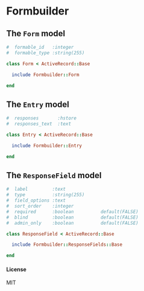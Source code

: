 Formbuilder
========

## The `Form` model
```ruby
#  formable_id   :integer
#  formable_type :string(255)

class Form < ActiveRecord::Base

  include Formbuilder::Form

end
```

## The `Entry` model
```ruby
#  responses       :hstore
#  responses_text  :text

class Entry < ActiveRecord::Base

  include Formbuilder::Entry

end
```

## The `ResponseField` model
```ruby
#  label         :text
#  type          :string(255)
#  field_options :text
#  sort_order    :integer
#  required      :boolean          default(FALSE)
#  blind         :boolean          default(FALSE)
#  admin_only    :boolean          default(FALSE)

class ResponseField < ActiveRecord::Base

  include Formbuilder::ResponseFields::Base

end
```

#### License

MIT